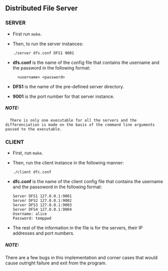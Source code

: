 ## Distributed File Server

### SERVER

- First run `make`.

- Then, to run the server instances:
  ``` 
  ./server dfs.conf DFS1 9001
  ```
- __dfs.conf__ is the name of the config file that contains the username and the password in the following format:
  ```
    <username> <password>
  ```
- __DFS1__ is the name of the pre-defined server directory.
- __9001__ is the port number for that server instance. 

##### NOTE:
      There is only one executable for all the servers and the differenciation is made on the basis of the command line arguments passed to the executable.

### CLIENT

- First, run `make`.

- Then, run the client instance in the following manner:
  ```
  ./client dfc.conf
  ```

- __dfc.conf__ is the name of the client config file that contains the username and the passoword in the following format:
  ```
  Server DFS1 127.0.0.1:9001
  Server DFS2 127.0.0.1:9002
  Server DFS3 127.0.0.1:9003
  Server DFS4 127.0.0.1:9004
  Username: alice 
  Password: temppwd
  ```

- The rest of the information in the file is for the servers, their IP addresses and port numbers.

##### NOTE:
  There are a few bugs in this implementation and corner cases that would cause outright failure and exit from the program.


